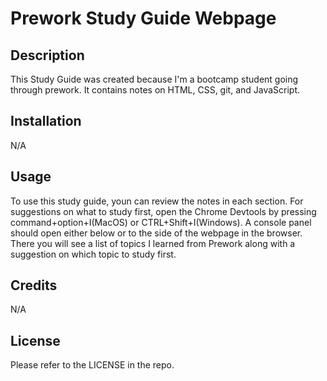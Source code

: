 # Prework Study Guide Webpage

## Description
This Study Guide was created because I'm a bootcamp student going through prework. It contains notes on HTML, CSS, git, and JavaScript.

## Installation
N/A

## Usage
To use this study guide, youn can review the notes in each section. For suggestions on what to study first, open the Chrome Devtools by pressing command+option+I(MacOS) or CTRL+Shift+I(Windows). A console panel should open either below or to the side of the webpage in the browser. There you will see a list of topics I learned from Prework along with a suggestion on which topic to study first.

## Credits
N/A

## License
Please refer to the LICENSE in the repo.